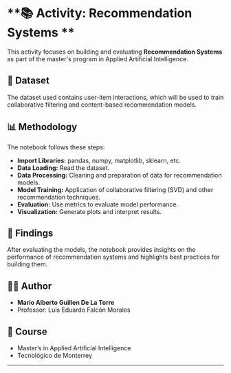# **📚 Activity: Recommendation Systems **

This activity focuses on building and evaluating **Recommendation Systems** as part of the master's program in Applied Artificial Intelligence.

## **📁 Dataset**

The dataset used contains user-item interactions, which will be used to train collaborative filtering and content-based recommendation models.

## **📊 Methodology**

The notebook follows these steps:

* **Import Libraries:** pandas, numpy, matplotlib, sklearn, etc.
* **Data Loading:** Read the dataset.
* **Data Processing:** Cleaning and preparation of data for recommendation models.
* **Model Training:** Application of collaborative filtering (SVD) and other recommendation techniques.
* **Evaluation:** Use metrics to evaluate model performance.
* **Visualization:** Generate plots and interpret results.

## **📃 Findings**

After evaluating the models, the notebook provides insights on the performance of recommendation systems and highlights best practices for building them.

## **👨‍🎓 Author**

- **Mario Alberto Guillen De La Torre**  
- Professor: Luis Eduardo Falcón Morales  

## **📌 Course**

- Master’s in Applied Artificial Intelligence  
- Tecnológico de Monterrey  

---
